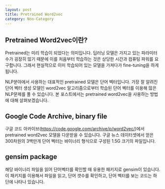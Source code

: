 ```yaml
---
layout: post
title: Pretrained Word2vec
category: Non-Category
---
```


## Pretrained Word2vec이란?

Pretrained는 미리 학습이 되었다는 의미입니다.
딥러닝 모델은 가지고 있는 파라미터 수가 굉장히 많기 때문에 이를 처음부터 학습하는 것은 상당한 시간과 컴퓨팅 파워를 요구합니다.
그래서 현실적으로 이미 학습되어 있는 모델을 가져다가 fine-tuning을 하게 됩니다.

NLP분야에서 사용하는 대표적인 pretrained 모델은 단어 벡터입니다.
가장 잘 알려진 단어 벡터 생성 모델인 word2vec 알고리즘으로부터 학습된 단어 벡터를 이용해 많은 NLP문제를 풀 수 있습니다.
본 포스트에서는 pretrained word2vec을 사용하는 방법에 대해 살펴보겠습니다.  

## Google Code Archive, binary file

구글 코드 아카이브(https://code.google.com/archive/p/word2vec/)에서 pretrained word2vec 모델을 다운받을 수 있습니다.
구글 뉴스 데이터셋에서 얻은 300차원의 3백만개 단어 벡터는 바이너리 형식으로 구성된 1.5G 크기의 파일입니다.

## gensim package

해당 바이너리 파일을 읽어 단어벡터를 확인할 때 유용한 패키지로 gensim이 있습니다.
이 패키지를 이용해서 파일을 읽고, 단어 갯수를 확인하고, 단어 벡터를 보는 코드는 하단에 나타나 있습니다. 

<script src="https://gist.github.com/kh-mo/64499b18463a7ac2358254f8eb8ac5d0.js"></script>
